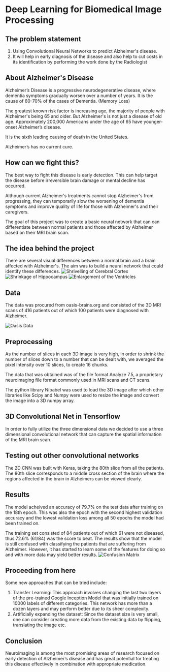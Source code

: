 # Deep Learning for Biomedical Image Processing

## The problem statement
1. Using Convolutional Neural Networks to predict Alzheimer's disease.
2. It will help in early diagnosis of the disease and also help to cut costs in its identification by performing the work done by the Radiologist

## About Alzheimer's Disease
Alzheimer’s Disease is a progressive neurodegenerative disease, where dementia symptoms gradually worsen over a number of years. It is  the cause of 60-70% of the cases of Dementia. (Memory Loss)

The greatest known risk factor is increasing age, the majority of people with Alzheimer's being 65 and older. But Alzheimer's is not just a disease of old age. Approximately 200,000 Americans under the age of 65 have younger-onset Alzheimer’s disease. 

It is the sixth leading causing of death in the United States. 

Alzheimer’s has no current cure.

## How can we fight this?
The best way to fight this disease is early detection. This can help target the disease before irreversible brain damage or mental decline has occurred.

Although current Alzheimer's treatments cannot stop Alzheimer's from progressing, they can temporarily slow the worsening of dementia symptoms and improve quality of life for those with Alzheimer's and their caregivers.

The goal of this project was to create a basic neural network that can can differentiate between normal patients and those affected by Alzheimer based on their MRI brain scan.

## The idea behind the project
There are several visual differences between a normal brain and a brain affected with Alzheimer's. The aim was to build a neural network that could identify these differences.
![Shrivelling of Cerebral Cortex](https://github.com/Dyex719/Alz-Net/blob/master/Pictures/Shrivel.png=250x250) 
![Shrinkage of Hippocampus](https://github.com/Dyex719/Alz-Net/blob/master/Pictures/Shrinkage.png=250x250)
![Enlargement of the Ventricles](https://github.com/Dyex719/Alz-Net/blob/master/Pictures/Enlargement.png=250x250)

## Data
The data was procured from oasis-brains.org and consisted of the 3D MRI scans of 416 patients out of which 100 patients were diagnosed with Alzheimer.

![Oasis Data](https://github.com/Dyex719/Alz-Net/blob/master/Pictures/Cross-Sections.png=250x250)

## Preprocessing
As the number of slices in each 3D image is very high, in order to shrink the number of slices down to a number that can be dealt with, we averaged the pixel intensity over 10 slices, to create 16 chunks.

 The data that was obtained was of the file format Analyze 7.5, a proprietary neuroimaging file format commonly used in MRI scans and CT scans.
 
The python library Nibabel was used to load the 3D image after which other libraries like Scipy and Numpy were used to resize the image and convert the image into a 3D numpy array.

## 3D Convolutional Net in Tensorflow
In order to fully utilize the three dimensional data we decided to use a three dimensional convolutional network that can capture the spatial information of the MRI brain scan.

## Testing out other convolutional networks
The 2D CNN was built with Keras, taking the 80th slice from all the patients. The 80th slice corresponds to a middle cross section of the brain where the regions affected in the brain in Alzheimers can be viewed clearly.

## Results
The model acheived an accuracy of 79.7% on the test data after training on the 18th epoch. This was also the epoch with the second highest validation accuracy and the lowest validation loss among all 50 epochs the model had been trained on.

The training set consisted of 84 patients out of which 61 were not diseased, thus 72.6% (61/84) was the score to beat.
The results show that the model is still confused with classifying the patients that are suffering from Alzheimer.
However, it has started to learn some of the features for doing so and with more data may yield better results.
![Confusion Matrix](https://github.com/Dyex719/Alz-Net/blob/master/Pictures/Confusion_matrix.png=250x250)

## Proceeding from here

Some new approaches that can be tried include:
1. Transfer Learning:
This approach involves changing the last two layers of the pre-trained Google Inception Model that was initially trained on 10000 labels of different categories. This network has more than a dozen layers and may perform better due to its sheer complexity.
2. Artificially expanding the dataset:
Since the dataset size is very small, one can consider creating more data from the existing data by flipping, translating the image etc.

## Conclusion
Neuroimaging is among the most promising areas of research focused on early detection of Alzheimer’s disease and has great potential for treating this disease effectively in combination with appropriate medication.




